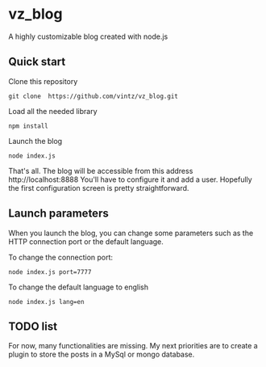 # vz_blog
A highly customizable blog created with node.js

## Quick start

Clone this repository

```
git clone  https://github.com/vintz/vz_blog.git
```

Load all the needed library 

```
npm install
```

Launch the blog

```
node index.js
```

That's all. The blog will be accessible from this address http://localhost:8888
You'll have to configure it and add a user. Hopefully the first configuration screen is pretty straightforward.

## Launch parameters

When you launch the blog, you can change some parameters such as the HTTP connection port or the default language.

To change the connection port:

```
node index.js port=7777
```

To change the default language to english 

```
node index.js lang=en
```

## TODO list

For now, many functionalities are missing. 
My next priorities are to create a plugin to store the posts in a MySql or  mongo database.


